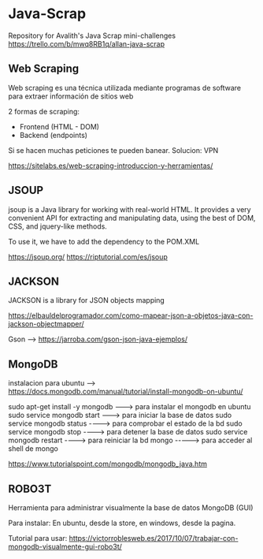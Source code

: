 # Java-Scrap
Repository for Avalith's Java Scrap mini-challenges
https://trello.com/b/mwq8RB1q/allan-java-scrap

## Web Scraping
Web scraping es una técnica utilizada mediante programas de software para extraer información de sitios web

2 formas de scraping:
- Frontend (HTML - DOM)
- Backend (endpoints)

Si se hacen muchas peticiones te pueden banear. Solucion: VPN

https://sitelabs.es/web-scraping-introduccion-y-herramientas/

## JSOUP
jsoup is a Java library for working with real-world HTML. It provides a very convenient API for extracting and manipulating data, using the best of DOM, CSS, and jquery-like methods.

To use it, we have to add the dependency to the POM.XML 

https://jsoup.org/
https://riptutorial.com/es/jsoup

## JACKSON
JACKSON is a library for JSON objects mapping

https://elbauldelprogramador.com/como-mapear-json-a-objetos-java-con-jackson-objectmapper/

Gson --> https://jarroba.com/gson-json-java-ejemplos/


## MongoDB

instalacion para ubuntu --> https://docs.mongodb.com/manual/tutorial/install-mongodb-on-ubuntu/

sudo apt-get install -y mongodb ---> para instalar el mongodb en ubuntu
sudo service mongodb start ---> para iniciar la base de datos
sudo service mongodb status ----> para comprobar el estado de la bd
sudo service mongodb stop ----> para detener la base de datos
sudo service mongodb restart ----> para reiniciar la bd
mongo -----> para acceder al shell de mongo

https://www.tutorialspoint.com/mongodb/mongodb_java.htm

## ROBO3T

Herramienta para administrar visualmente la base de datos MongoDB (GUI)

Para instalar: En ubuntu, desde la store, en windows, desde la pagina.

Tutorial para usar: https://victorroblesweb.es/2017/10/07/trabajar-con-mongodb-visualmente-gui-robo3t/


